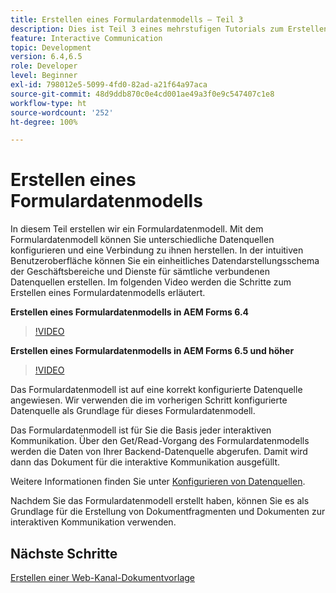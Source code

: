 ```yaml
---
title: Erstellen eines Formulardatenmodells – Teil 3
description: Dies ist Teil 3 eines mehrstufigen Tutorials zum Erstellen Ihres ersten Dokuments für die interaktive Kommunikation. In diesem Teil erstellen wir ein Formulardatenmodell. Mit dem Formulardatenmodell können Sie unterschiedliche Datenquellen konfigurieren und eine Verbindung zu ihnen herstellen. Es bietet eine intuitive Benutzeroberfläche, um ein einheitliches Datendarstellungsschema für Geschäftsentitäten und Dienste aus allen verbundenen Datenquellen zu erstellen. Im folgenden Video werden die Schritte zum Erstellen eines Formulardatenmodells erläutert.
feature: Interactive Communication
topic: Development
version: 6.4,6.5
role: Developer
level: Beginner
exl-id: 798012e5-5099-4fd0-82ad-a21f64a97aca
source-git-commit: 48d9ddb870c0e4cd001ae49a3f0e9c547407c1e8
workflow-type: ht
source-wordcount: '252'
ht-degree: 100%

---
```


# Erstellen eines Formulardatenmodells

In diesem Teil erstellen wir ein Formulardatenmodell. Mit dem Formulardatenmodell können Sie unterschiedliche Datenquellen konfigurieren und eine Verbindung zu ihnen herstellen. In der intuitiven Benutzeroberfläche können Sie ein einheitliches Datendarstellungsschema der Geschäftsbereiche und Dienste für sämtliche verbundenen Datenquellen erstellen. Im folgenden Video werden die Schritte zum Erstellen eines Formulardatenmodells erläutert.

**Erstellen eines Formulardatenmodells in AEM Forms 6.4**

>[!VIDEO](https://video.tv.adobe.com/v/27763?quality=12&learn=on)

**Erstellen eines Formulardatenmodells in AEM Forms 6.5 und höher**

>[!VIDEO](https://video.tv.adobe.com/v/27765?quality=12&learn=on)

Das Formulardatenmodell ist auf eine korrekt konfigurierte Datenquelle angewiesen. Wir verwenden die im vorherigen Schritt konfigurierte Datenquelle als Grundlage für dieses Formulardatenmodell.

Das Formulardatenmodell ist für Sie die Basis jeder interaktiven Kommunikation. Über den Get/Read-Vorgang des Formulardatenmodells werden die Daten von Ihrer Backend-Datenquelle abgerufen. Damit wird dann das Dokument für die interaktive Kommunikation ausgefüllt.

Weitere Informationen finden Sie unter [Konfigurieren von Datenquellen](parttwo.md).

Nachdem Sie das Formulardatenmodell erstellt haben, können Sie es als Grundlage für die Erstellung von Dokumentfragmenten und Dokumenten zur interaktiven Kommunikation verwenden.

## Nächste Schritte

[Erstellen einer Web-Kanal-Dokumentvorlage](./partfour.md)



